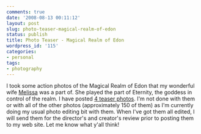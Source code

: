 ```yaml
---
comments: true
date: '2008-08-13 00:11:12'
layout: post
slug: photo-teaser-magical-realm-of-edon
status: publish
title: Photo Teaser - Magical Realm of Edon
wordpress_id: '115'
categories:
- personal
tags:
- photography
---
```


I took some action photos of the Magical Realm of Edon that my wonderful wife <a href="http://www.ladyalissiya.net">Melissa</a> was a part of. She played the part of Eternity, the goddess in control of the realm. I have posted <a href="/EdonTeaser/" title="Magical Realm of Edon teaser photos">4 teaser photos</a>. I'm not done with them or with all of the other photos (approximately 150 of them) as I'm currently doing my usual photo editing bit with them. When I've got them all edited, I will send them for the director's and creator's review prior to posting them to my web site. Let me know what y'all think!

